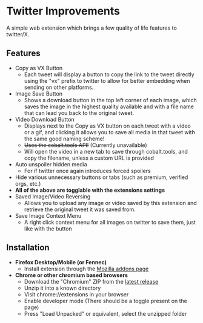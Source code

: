 # Twitter Improvements

A simple web extension which brings a few quality of life features to twitter/X.


## Features

- Copy as VX Button
	- Each tweet will display a button to copy the link to the tweet directly using the "vx" prefix to twitter to allow for better embedding when sending on other platforms.
- Image Save Button
	- Shows a download button in the top left corner of each image, which saves the image in the highest quality available and with a file name that can lead you back to the original tweet.
- Video Download Button
	- Displays next to the Copy as VX button on each tweet with a video or a gif, and clicking it allows you to save all media in that tweet with the same good naming scheme!
	- ~~Uses the cobalt.tools API!~~ (Currently unavailable)
    - Will open the video in a new tab to save through cobalt.tools, and copy the filename, unless a custom URL is provided
- Auto unspoiler hidden media
	- For if twitter once again introduces forced spoilers
- Hide various unnecessary buttons or tabs (such as premium, verified orgs, etc.)
- **All of the above are togglable with the extensions settings**
- Saved Image/Video Reversing
	- Allows you to upload any image or video saved by this extension and retrieve the original tweet it was saved from.
- Save Image Context Menu
	- A right click context menu for all images on twitter to save them, just like with the button

## Installation

- **Firefox Desktop/Mobile (or Fennec)**
	- Install extension through the [Mozilla addons page](https://addons.mozilla.org/en-GB/firefox/addon/twitter-improvements/)
- **Chrome or other chromium based browsers**
	- Download the "Chromium" ZIP from the [latest release](https://github.com/usyless/twitter-improvements/releases/latest)
	- Unzip it into a known directory
	- Visit chrome://extensions in your browser
	- Enable developer mode (There should be a toggle present on the page)
	- Press "Load Unpacked" or equivalent, select the unzipped folder
